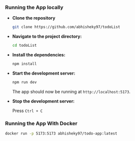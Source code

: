 ### Running the App locally

- **Clone the repository**

  ```sh
  git clone https://github.com/abhisheky97/todoList
  ```

- **Navigate to the project directory:**

  ```sh
  cd todoList
  ```

- **Install the dependencies:**

  ```sh
  npm install
  ```

- **Start the development server:**

  ```sh
  npm run dev
  ```

  The app should now be running at `http://localhost:5173`.

- **Stop the development server:**

  Press `Ctrl + C`

### Running the App With Docker

```sh
docker run -p 5173:5173 abhisheky97/todo-app:latest
```